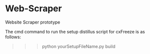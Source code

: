 Web-Scraper
===========

Website Scraper prototype

The cmd command to run the setup distillus script for cxFreeze is as follows:

>>>python yourSetupFileName.py build

